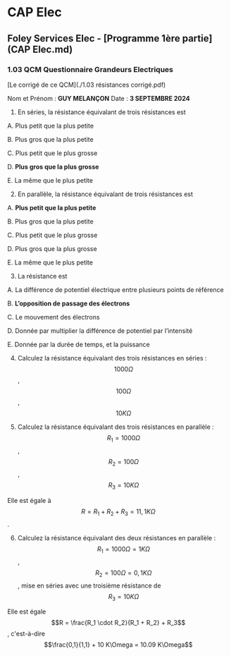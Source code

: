 # CAP Elec
## Foley Services Elec - [Programme 1ère partie](CAP Elec.md)

### 1.03 QCM Questionnaire Grandeurs Electriques

[Le corrigé de ce QCM](./1.03 résistances corrigé.pdf)


Nom et Prénom	: **GUY MELANÇON**	Date : **3 SEPTEMBRE 2024**

1.	En séries, la résistance équivalant de trois résistances est

 A. Plus petit que la plus petite

 B. Plus gros que la plus petite

 C. Plus petit que le plus grosse

 D. **Plus gros que la plus grosse**

 E. La même que le plus petite

2. En parallèle, la résistance équivalant de trois résistances est   

 A. **Plus petit que la plus petite**

 B. Plus gros que la plus petite

 C. Plus petit que le plus grosse

 D. Plus gros que la plus grosse

 E. La même que le plus petite

3.	La résistance est

 A. La différence de potentiel électrique entre plusieurs points de référence

 B. **L’opposition de passage des électrons**
 
 C. Le mouvement des électrons
 
 D. Donnée par multiplier la différence de potentiel par l’intensité
 
 E. Donnée par la durée de temps, et la puissance

4. Calculez la résistance équivalant des trois résistances en séries : $$1000 \Omega$$, $$100 \Omega$$, $$10 K\Omega$$


5.	Calculez la résistance équivalant des trois résistances en parallèle : $$R_1 = 1000 \Omega$$, $$R_2 = 100 \Omega$$, $$R_3 = 10 K\Omega$$

Elle est égale à $$R = R_1 + R_2 + R_3 = 11,1 K\Omega$$.

6. Calculez la résistance équivalant des deux résistances en parallèle : $$R_1 = 1000 \Omega = 1 K\Omega$$, $$R_2 = 100 \Omega = 0,1 K \Omega$$, mise en séries avec une troisième résistance de $$R_3 = 10 K\Omega$$

Elle est égale $$R = \frac{R_1 \cdot R_2}{R_1 + R_2} + R_3$$, c'est-à-dire $$\frac{0,1}{1,1} + 10 K\Omega = 10.09 K\Omega$$